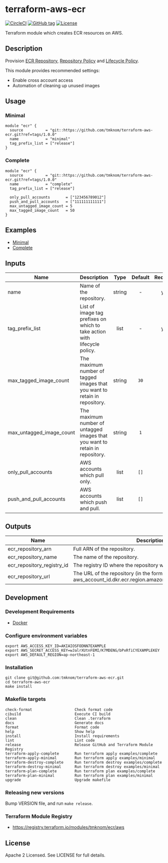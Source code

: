# terraform-aws-ecr

[![CircleCI](https://circleci.com/gh/tmknom/terraform-aws-ecr.svg?style=svg)](https://circleci.com/gh/tmknom/terraform-aws-ecr)
[![GitHub tag](https://img.shields.io/github/tag/tmknom/terraform-aws-ecr.svg)](https://registry.terraform.io/modules/tmknom/ecr/aws)
[![License](https://img.shields.io/github/license/tmknom/terraform-aws-ecr.svg)](https://opensource.org/licenses/Apache-2.0)

Terraform module which creates ECR resources on AWS.

## Description

Provision [ECR Repository](https://docs.aws.amazon.com/AmazonECR/latest/userguide/Repositories.html),
[Repository Policy](https://docs.aws.amazon.com/AmazonECR/latest/userguide/RepositoryPolicies.html) and
[Lifecycle Policy](https://docs.aws.amazon.com/AmazonECR/latest/userguide/LifecyclePolicies.html).

This module provides recommended settings:

- Enable cross account access
- Automation of cleaning up unused images

## Usage

### Minimal

```hcl
module "ecr" {
  source          = "git::https://github.com/tmknom/terraform-aws-ecr.git?ref=tags/1.0.0"
  name            = "minimal"
  tag_prefix_list = ["release"]
}
```

### Complete

```hcl
module "ecr" {
  source          = "git::https://github.com/tmknom/terraform-aws-ecr.git?ref=tags/1.0.0"
  name            = "complete"
  tag_prefix_list = ["release"]

  only_pull_accounts       = ["123456789012"]
  push_and_pull_accounts   = ["111111111111"]
  max_untagged_image_count = 5
  max_tagged_image_count   = 50
}
```

## Examples

- [Minimal](https://github.com/tmknom/terraform-aws-ecr/tree/master/examples/minimal)
- [Complete](https://github.com/tmknom/terraform-aws-ecr/tree/master/examples/complete)

## Inputs

| Name                     | Description                                                                  |  Type  | Default | Required |
| ------------------------ | ---------------------------------------------------------------------------- | :----: | :-----: | :------: |
| name                     | Name of the repository.                                                      | string |    -    |   yes    |
| tag_prefix_list          | List of image tag prefixes on which to take action with lifecycle policy.    |  list  |    -    |   yes    |
| max_tagged_image_count   | The maximum number of tagged images that you want to retain in repository.   | string |  `30`   |    no    |
| max_untagged_image_count | The maximum number of untagged images that you want to retain in repository. | string |   `1`   |    no    |
| only_pull_accounts       | AWS accounts which pull only.                                                |  list  |  `[]`   |    no    |
| push_and_pull_accounts   | AWS accounts which push and pull.                                            |  list  |  `[]`   |    no    |

## Outputs

| Name                       | Description                                                                                        |
| -------------------------- | -------------------------------------------------------------------------------------------------- |
| ecr_repository_arn         | Full ARN of the repository.                                                                        |
| ecr_repository_name        | The name of the repository.                                                                        |
| ecr_repository_registry_id | The registry ID where the repository was created.                                                  |
| ecr_repository_url         | The URL of the repository (in the form aws_account_id.dkr.ecr.region.amazonaws.com/repositoryName) |

## Development

### Development Requirements

- [Docker](https://www.docker.com/)

### Configure environment variables

```shell
export AWS_ACCESS_KEY_ID=AKIAIOSFODNN7EXAMPLE
export AWS_SECRET_ACCESS_KEY=wJalrXUtnFEMI/K7MDENG/bPxRfiCYEXAMPLEKEY
export AWS_DEFAULT_REGION=ap-northeast-1
```

### Installation

```shell
git clone git@github.com:tmknom/terraform-aws-ecr.git
cd terraform-aws-ecr
make install
```

### Makefile targets

```text
check-format                   Check format code
cibuild                        Execute CI build
clean                          Clean .terraform
docs                           Generate docs
format                         Format code
help                           Show help
install                        Install requirements
lint                           Lint code
release                        Release GitHub and Terraform Module Registry
terraform-apply-complete       Run terraform apply examples/complete
terraform-apply-minimal        Run terraform apply examples/minimal
terraform-destroy-complete     Run terraform destroy examples/complete
terraform-destroy-minimal      Run terraform destroy examples/minimal
terraform-plan-complete        Run terraform plan examples/complete
terraform-plan-minimal         Run terraform plan examples/minimal
upgrade                        Upgrade makefile
```

### Releasing new versions

Bump VERSION file, and run `make release`.

### Terraform Module Registry

- <https://registry.terraform.io/modules/tmknom/ecr/aws>

## License

Apache 2 Licensed. See LICENSE for full details.
